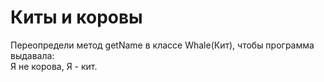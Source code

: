 # Киты и коровы
Переопредели метод getName в классе Whale(Кит), чтобы программа выдавала:  
Я не корова, Я - кит.